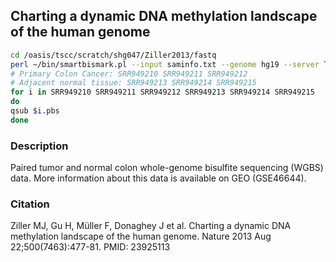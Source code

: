 ## Charting a dynamic DNA methylation landscape of the human genome

```bash
cd /oasis/tscc/scratch/shg047/Ziller2013/fastq
perl ~/bin/smartbismark.pl --input saminfo.txt --genome hg19 --server TSCC --submit no --queue hotel
# Primary Colon Cancer: SRR949210 SRR949211 SRR949212 
# Adjacent normal tissue: SRR949213 SRR949214 SRR949215
for i in SRR949210 SRR949211 SRR949212 SRR949213 SRR949214 SRR949215
do
qsub $i.pbs
done
```

### Description

Paired tumor and normal colon whole-genome bisulfite sequencing (WGBS) data. More information about this data is available on GEO (GSE46644). 

### Citation

Ziller MJ, Gu H, Müller F, Donaghey J et al. Charting a dynamic DNA methylation landscape of the human genome. Nature 2013 Aug 22;500(7463):477-81. PMID: 23925113

